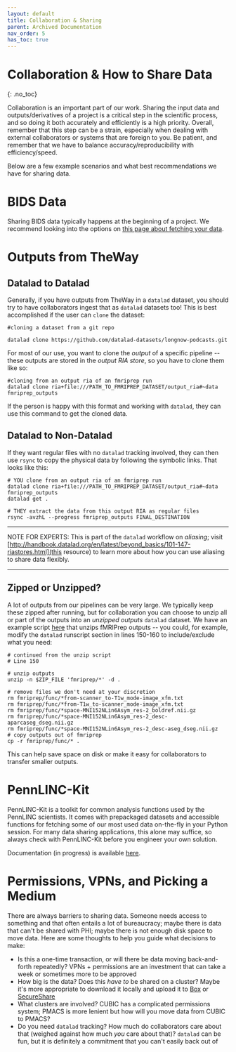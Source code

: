 ```yaml
---
layout: default
title: Collaboration & Sharing
parent: Archived Documentation
nav_order: 5
has_toc: true
---
```


# Collaboration & How to Share Data
{: .no_toc}

Collaboration is an important part of our work. Sharing the input data and outputs/derivatives of a project is a critical step in the scientific process, and so doing it both accurately and efficiently is a high priority. Overall, remember that this step can be a strain, especially when dealing with external collaborators or systems that are foreign to you. Be patient, and remember that we have to balance accuracy/reproducibility with efficiency/speed.

Below are a few example scenarios and what best recommendations we have for sharing data.

# BIDS Data

Sharing BIDS data typically happens at the beginning of a project. We recommend looking into the options on [this page about fetching your data](/docs/DataWorkflows/FetchingYourPMACSData.md).

# Outputs from TheWay

## Datalad to Datalad
Generally, if you have outputs from TheWay in a `datalad` dataset, you should try to have collaborators ingest that as `datalad` datasets too! This is best accomplished if the user can `clone` the dataset:

```shell
#cloning a dataset from a git repo

datalad clone https://github.com/datalad-datasets/longnow-podcasts.git
```

For most of our use, you want to clone the _output_ of a specific pipeline -- these outputs are stored in the _output RIA store_, so you have to clone them like so:

```shell
#cloning from an output ria of an fmriprep run
datalad clone ria+file:///PATH_TO_FMRIPREP_DATASET/output_ria#~data fmriprep_outputs
```

If the person is happy with this format and working with `datalad`, they can use this command to get the cloned data.

## Datalad to Non-Datalad

If they want regular files with no `datalad` tracking involved, they can then use `rsync` to copy the physical data by following the symbolic links. That looks like this:

```shell
# YOU clone from an output ria of an fmriprep run
datalad clone ria+file:///PATH_TO_FMRIPREP_DATASET/output_ria#~data fmriprep_outputs
datalad get .

# THEY extract the data from this output RIA as regular files
rsync -avzhL --progress fmriprep_outputs FINAL_DESTINATION
```

---
NOTE FOR EXPERTS: This is part of the `datalad` workflow on _aliasing_; visit [http://handbook.datalad.org/en/latest/beyond_basics/101-147-riastores.html](this resource) to learn more about how you can use aliasing to share data flexibly.

---

## Zipped or Unzipped?

A lot of outputs from our pipelines can be very large. We typically keep these zipped after running, but for collaboration you can choose to unzip all or part of the outputs into an _unzipped outputs_ `datalad` dataset. We have an example script [here](https://github.com/PennLINC/TheWay/blob/main/scripts/cubic/bootstrap-unzip-fmriprep.sh) that unzips fMRIPrep outputs -- you could, for example, modify the `datalad` runscript section in lines 150-160 to include/exclude what you need:

```shell
# continued from the unzip script
# Line 150

# unzip outputs
unzip -n $ZIP_FILE 'fmriprep/*' -d .

# remove files we don't need at your discretion
rm fmriprep/func/*from-scanner_to-T1w_mode-image_xfm.txt
rm fmriprep/func/*from-T1w_to-scanner_mode-image_xfm.txt
rm fmriprep/func/*space-MNI152NLin6Asym_res-2_boldref.nii.gz
rm fmriprep/func/*space-MNI152NLin6Asym_res-2_desc-aparcaseg_dseg.nii.gz
rm fmriprep/func/*space-MNI152NLin6Asym_res-2_desc-aseg_dseg.nii.gz
# copy outputs out of fmriprep
cp -r fmriprep/func/* .
```

This can help save space on disk or make it easy for collaborators to transfer smaller outputs.

# PennLINC-Kit

PennLINC-Kit is a toolkit for common analysis functions used by the PennLINC scientists. It comes with prepackaged datasets and accessible functions for fetching some of our most used data on-the-fly in your Python session. For many data sharing applications, this alone may suffice, so always check with PennLINC-Kit before you engineer your own solution.

Documentation (in progress) is available [here](https://pennlinc-kit.readthedocs.io/en/latest/#).

# Permissions, VPNs, and Picking a Medium

There are always barriers to sharing data. Someone needs access to something and that often entails a lot of bureaucracy; maybe there is data that can't be shared with PHI; maybe there is not enough disk space to move data. Here are some thoughts to help you guide what decisions to make:

- Is this a one-time transaction, or will there be data moving back-and-forth repeatedly? VPNs + permissions are an investment that can take a week or sometimes more to be approved
- How big is the data? Does this _have to_ be shared on a cluster? Maybe it's more appropriate to download it locally and upload it to [Box](https://www.isc.upenn.edu/pennbox) or [SecureShare](https://www.isc.upenn.edu/security/secure-share)
- What clusters are involved? CUBIC has a complicated permissions system; PMACS is more lenient but how will you move data from CUBIC to PMACS?
- Do you need `datalad` tracking? How much do collaborators care about that (weighed against how much _you_ care about that)? `datalad` can be fun, but it is definitely a commitment that you can't easily back out of
